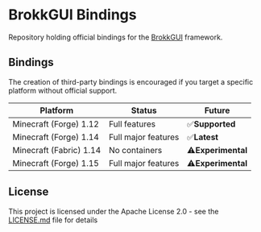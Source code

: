 # BrokkGUI Bindings

Repository holding official bindings for the [BrokkGUI](https://github.com/VoxelIndustry/BrokkGUI) framework.

## Bindings
The creation of third-party bindings is encouraged if you target a specific platform without official support.

| Platform      | Status    | Future    |
| ------------- | --------- | --------- |
| Minecraft (Forge) 1.12 | Full features | :white_check_mark:**Supported** |
| Minecraft (Forge) 1.14 | Full major features | :white_check_mark:**Latest** |
| Minecraft (Fabric) 1.14 | No containers | :warning:**Experimental** |
| Minecraft (Forge) 1.15 | Full major features | :warning:**Experimental** |

## License

This project is licensed under the Apache License 2.0 - see the [LICENSE.md](LICENSE.md) file for details
